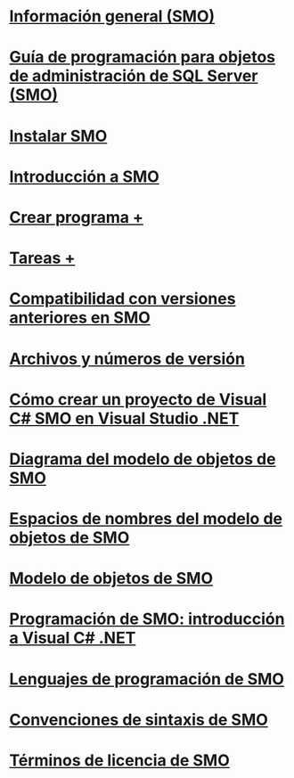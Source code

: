# [Información general (SMO)](overview-smo.md)
# [Guía de programación para objetos de administración de SQL Server (SMO)](sql-server-management-objects-smo-programming-guide.md)
# [Instalar SMO](installing-smo.md)
# [Introducción a SMO](getting-started-in-smo.md)
# [Crear programa +](../../relational-databases/server-management-objects-smo/create-program/calling-methods.md)
# [Tareas +](../../relational-databases/server-management-objects-smo/tasks/backing-up-and-restoring-databases-and-transaction-logs.md)
# [Compatibilidad con versiones anteriores en SMO](backward-compatibility-in-smo.md)
# [Archivos y números de versión](files-and-version-numbers.md)
# [Cómo crear un proyecto de Visual C# SMO en Visual Studio .NET](how-to-create-a-visual-csharp-smo-project-in-visual-studio-net.md)
# [Diagrama del modelo de objetos de SMO](smo-object-model-diagram.md)
# [Espacios de nombres del modelo de objetos de SMO](smo-object-model-namespaces.md)
# [Modelo de objetos de SMO](smo-object-model.md)
# [Programación de SMO: introducción a Visual C# .NET](smo-programming-getting-started-in-visual-csharp-net.md)
# [Lenguajes de programación de SMO](smo-programming-languages.md)
# [Convenciones de sintaxis de SMO](smo-syntax-conventions.md)
# [Términos de licencia de SMO](smo-license-terms.md)
